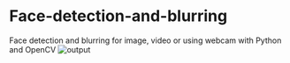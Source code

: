 # Face-detection-and-blurring
Face detection and blurring for image, video or using webcam with Python and OpenCV 
![output](https://github.com/vaiibs/Face-detection-and-blurring/assets/97294116/80de5179-ac0d-41ba-b4fb-a8899a7a52e1)

